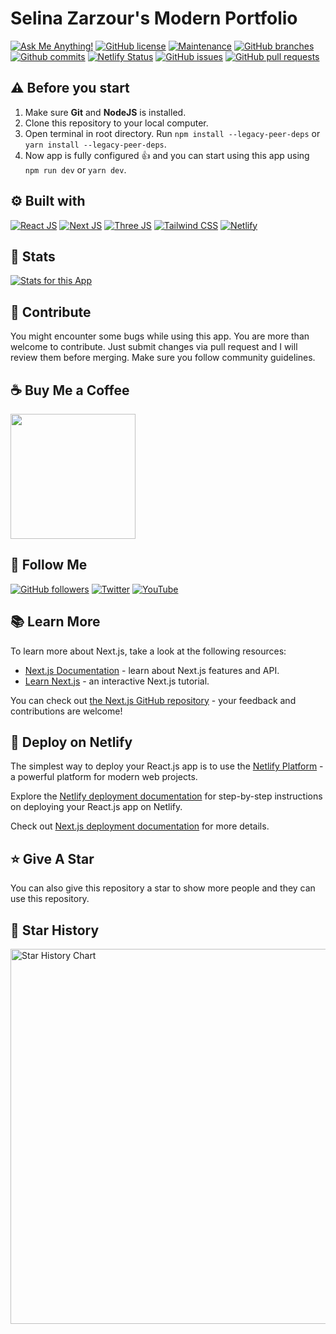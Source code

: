 # Selina Zarzour's Modern Portfolio


[![Ask Me Anything!](https://img.shields.io/badge/Ask%20me-anything-1abc9c.svg)](https://github.com/selinazarzour "Ask Me Anything!")
[![GitHub license](https://img.shields.io/github/license/selinazarzour/next-portfolio)](https://github.com/selinazarzour/next-portfolio/blob/main/LICENSE "GitHub license")
[![Maintenance](https://img.shields.io/badge/Maintained%3F-yes-green.svg)](https://github.com/selinazarzour/next-portfolio/commits/main "Maintenance")
[![GitHub branches](https://badgen.net/github/branches/selinazarzour/next-portfolio)](https://github.com/selinazarzour/next-portfolio/branches "GitHub branches")
[![Github commits](https://badgen.net/github/commits/selinazarzour/next-portfolio/main)](https://github.com/selinazarzour/next-portfolio/commits "Github commits")
[![Netlify Status](https://api.netlify.com/api/v1/badges/c26959a9-0124-4f3c-87ac-0cd3e6de5ab4/deploy-status)](https://portfolionext-js.netlify.app/ "Netlify Status")
[![GitHub issues](https://img.shields.io/github/issues/selinazarzour/next-portfolio)](https://github.com/selinazarzour/next-portfolio/issues "GitHub issues")
[![GitHub pull requests](https://img.shields.io/github/issues-pr/selinazarzour/next-portfolio)](https://github.com/selinazarzour/next-portfolio/pulls "GitHub pull requests")

## ⚠️ Before you start

1. Make sure **Git** and **NodeJS** is installed.
2. Clone this repository to your local computer.
3. Open terminal in root directory. Run `npm install --legacy-peer-deps` or `yarn install --legacy-peer-deps`.
4. Now app is fully configured :+1: and you can start using this app using `npm run dev` or `yarn dev`.

## :gear: Built with

[![React JS](https://skillicons.dev/icons?i=react "React JS")](https://react.dev/ "React JS") [![Next JS](https://skillicons.dev/icons?i=next "Next JS")](https://nextjs.org/ "Next JS") [![Three JS](https://skillicons.dev/icons?i=threejs "Three JS")](https://threejs.org/ "Three JS") [![Tailwind CSS](https://skillicons.dev/icons?i=tailwind "Tailwind CSS")](https://tailwindcss.com/ "Tailwind CSS") [![Netlify](https://skillicons.dev/icons?i=netlify "Netlify")](https://netlify.app/ "Netlify")

## :wrench: Stats

[![Stats for this App](/.github/images/stats.svg "Stats for this App")](https://pagespeed.web.dev/analysis?url=https://portfolionext-js.netlify.app/ "Stats for this App")

## :raised_hands: Contribute

You might encounter some bugs while using this app. You are more than welcome to contribute. Just submit changes via pull request and I will review them before merging. Make sure you follow community guidelines.

## :coffee: Buy Me a Coffee

[<img src="https://img.shields.io/badge/Buy_Me_A_Coffee-FFDD00?style=for-the-badge&logo=buy-me-a-coffee&logoColor=black" width="200" />](https://www.buymeacoffee.com/selinazarzour "Buy me a Coffee")

## :rocket: Follow Me

[![GitHub followers](https://img.shields.io/github/followers/selinazarzour?style=social&label=Follow&maxAge=2592000)](https://github.com/selinazarzour "Follow Me")
[![Twitter](https://img.shields.io/twitter/url?style=social&url=https%3A%2F%2Ftwitter.com%2Fselinazarzour)](https://twitter.com/intent/tweet?text=Wow:&url=https://github.com/selinazarzour/next-portfolio "Tweet")
[![YouTube](https://img.shields.io/badge/YouTube-FF0000?style=for-the-badge&logo=youtube&logoColor=white)](https://www.youtube.com/@selinazarzour3266 "Subscribe to my Channel")

## :books: Learn More

To learn more about Next.js, take a look at the following resources:

- [Next.js Documentation](https://nextjs.org/docs) - learn about Next.js features and API.
- [Learn Next.js](https://nextjs.org/learn) - an interactive Next.js tutorial.

You can check out [the Next.js GitHub repository](https://github.com/vercel/next.js/) - your feedback and contributions are welcome!

## :page_with_curl: Deploy on Netlify

The simplest way to deploy your React.js app is to use the [Netlify Platform](https://app.netlify.com/start) - a powerful platform for modern web projects.

Explore the [Netlify deployment documentation](https://docs.netlify.com/site-deploys/create-deploys) for step-by-step instructions on deploying your React.js app on Netlify.

Check out [Next.js deployment documentation](https://nextjs.org/docs/deployment) for more details.

## :star: Give A Star

You can also give this repository a star to show more people and they can use this repository.

## :star2: Star History

<a href="https://star-history.com/#selinazarzour/next-portfolio&Timeline">
  <picture>
    <source media="(prefers-color-scheme: dark)" srcset="https://star-history.com/build/svg?repos=selinazarzour/next-portfolio&type=Timeline&theme=dark" />
    <source media="(prefers-color-scheme: light)" srcset="https://star-history.com/build/svg?repos=selinazarzour/next-portfolio&type=Timeline" />
    <img alt="Star History Chart" src="https://star-history.com/build/svg?repos=selinazarzour/next-portfolio&type=Timeline" width="600" />
  </picture>
</a>
